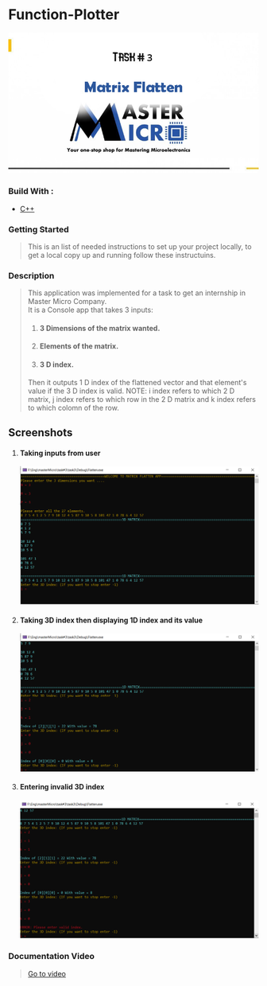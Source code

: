 # Function-Plotter

![alt text](./Images/MasterMicroTask2.jpg)

<h3>Build With : </h3>
 <ul>
  <li><a href="https://www.w3schools.com/CPP/default.asp/">C++</a></li>
 </ul>

   
   
<h3>Getting Started</h3>
<blockquote>
  <p>This is an list of needed instructions to set up your project locally, to get a local copy up and running follow these instructuins.
 </p>
</blockquote>

<h3>Description</h3>
<blockquote>
  <p>
  This application was implemented for a task to get an internship in Master Micro Company.
  <br>
  It is a Console app that takes 3 inputs: 
  <ol>
  <li>
  <h4>3 Dimensions of the matrix wanted.</h4>
 </li>
 <li>
  <h4>Elements of the matrix.</h4>
 </li>
 <li>
  <h4>3 D index.</h4>
 </li>
 </ol>
 Then it outputs 1 D index of the flattened vector and that element's value if the 3 D index is valid.
 NOTE:
 i index refers to which 2 D matrix, j index refers to which row in the 2 D matrix and k index refers to which colomn of the row.
 </p>
</blockquote>

<h2 href="#Screenshots">Screenshots</h2>
<ol>
<li>
  <h4>Taking inputs from user</h4>
  <img src="./Screenshots/Taking inputs from user.PNG">
 </li>

 <li>
  <h4>Taking 3D index then displaying 1D index and its value</h4>
  <img src="./Screenshots/Taking 3D index then displaying 1D index and its value.PNG">
 </li>
 <li>
  <h4>Entering invalid 3D index</h4>
  <img src="./Screenshots/Entering invalid 3D index.PNG">
 </li>
</ol>

<h3>Documentation Video</h3>
<blockquote>
  <a href="https://youtu.be/GWqc3Sl5Lm8">Go to video</a>
</blockquote>

